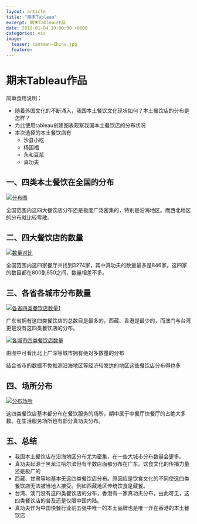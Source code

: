 ```yaml
---
layout: article
title: "期末Tableau"
excerpt: 期末Tableau作品
date: 2018-01-04 10:00:00 +0800
categories: vis
image: 
  teaser: canteen-China.jpg
  feature: 
---
```

# 期末Tableau作品
简单食用说明：
- 随着外国文化的不断涌入，我国本土餐饮文化现状如何？本土餐饮店的分布是怎样？
- 为此使用tableau创建图表观察我国本土餐饮店的分布状况
- 本次选择的本土餐饮店有
  - 沙县小吃
  - 杨国福
  - 永和豆浆
  - 真功夫

## 一、四类本土餐饮在全国的分布

<div class='tableauPlaceholder' id='viz1515158336824' style='position: relative'><noscript><a href='#'><img alt='分布图 ' src='https:&#47;&#47;public.tableau.com&#47;static&#47;images&#47;_1&#47;_18152&#47;sheet0&#47;1_rss.png' style='border: none' /></a></noscript><object class='tableauViz'  style='display:none;'><param name='host_url' value='https%3A%2F%2Fpublic.tableau.com%2F' /> <param name='embed_code_version' value='3' /> <param name='site_root' value='' /><param name='name' value='_18152&#47;sheet0' /><param name='tabs' value='no' /><param name='toolbar' value='yes' /><param name='static_image' value='https:&#47;&#47;public.tableau.com&#47;static&#47;images&#47;_1&#47;_18152&#47;sheet0&#47;1.png' /> <param name='animate_transition' value='yes' /><param name='display_static_image' value='yes' /><param name='display_spinner' value='yes' /><param name='display_overlay' value='yes' /><param name='display_count' value='yes' /></object></div>                <script type='text/javascript'>                    var divElement = document.getElementById('viz1515158336824');                    var vizElement = divElement.getElementsByTagName('object')[0];                    vizElement.style.width='100%';vizElement.style.height=(divElement.offsetWidth*0.75)+'px';                    var scriptElement = document.createElement('script');                    scriptElement.src = 'https://public.tableau.com/javascripts/api/viz_v1.js';                    vizElement.parentNode.insertBefore(scriptElement, vizElement);                </script>

全国范围内这四大餐饮店分布还是极度广泛密集的，特别是沿海地区。而西北地区的分布就比较零散。


## 二、四大餐饮店的数量

<div class='tableauPlaceholder' id='viz1515158784011' style='position: relative'><noscript><a href='#'><img alt='数量对比 ' src='https:&#47;&#47;public.tableau.com&#47;static&#47;images&#47;_1&#47;_18152&#47;sheet5&#47;1_rss.png' style='border: none' /></a></noscript><object class='tableauViz'  style='display:none;'><param name='host_url' value='https%3A%2F%2Fpublic.tableau.com%2F' /> <param name='embed_code_version' value='3' /> <param name='site_root' value='' /><param name='name' value='_18152&#47;sheet5' /><param name='tabs' value='no' /><param name='toolbar' value='yes' /><param name='static_image' value='https:&#47;&#47;public.tableau.com&#47;static&#47;images&#47;_1&#47;_18152&#47;sheet5&#47;1.png' /> <param name='animate_transition' value='yes' /><param name='display_static_image' value='yes' /><param name='display_spinner' value='yes' /><param name='display_overlay' value='yes' /><param name='display_count' value='yes' /></object></div>                <script type='text/javascript'>                    var divElement = document.getElementById('viz1515158784011');                    var vizElement = divElement.getElementsByTagName('object')[0];                    vizElement.style.width='100%';vizElement.style.height=(divElement.offsetWidth*0.75)+'px';                    var scriptElement = document.createElement('script');                    scriptElement.src = 'https://public.tableau.com/javascripts/api/viz_v1.js';                    vizElement.parentNode.insertBefore(scriptElement, vizElement);                </script>

全国范围内这四家餐厅共找到3274家，其中真功夫的数量最多是846家。这四家的数目都在800到850之间，数量相差不多。

## 三、各省各城市分布数量

<div class='tableauPlaceholder' id='viz1515159034941' style='position: relative'><noscript><a href='#'><img alt='各省四类餐饮店数量1 ' src='https:&#47;&#47;public.tableau.com&#47;static&#47;images&#47;_1&#47;_18152&#47;1_2&#47;1_rss.png' style='border: none' /></a></noscript><object class='tableauViz'  style='display:none;'><param name='host_url' value='https%3A%2F%2Fpublic.tableau.com%2F' /> <param name='embed_code_version' value='3' /> <param name='site_root' value='' /><param name='name' value='_18152&#47;1_2' /><param name='tabs' value='no' /><param name='toolbar' value='yes' /><param name='static_image' value='https:&#47;&#47;public.tableau.com&#47;static&#47;images&#47;_1&#47;_18152&#47;1_2&#47;1.png' /> <param name='animate_transition' value='yes' /><param name='display_static_image' value='yes' /><param name='display_spinner' value='yes' /><param name='display_overlay' value='yes' /><param name='display_count' value='yes' /></object></div>                <script type='text/javascript'>                    var divElement = document.getElementById('viz1515159034941');                    var vizElement = divElement.getElementsByTagName('object')[0];                    vizElement.style.width='100%';vizElement.style.height=(divElement.offsetWidth*0.75)+'px';                    var scriptElement = document.createElement('script');                    scriptElement.src = 'https://public.tableau.com/javascripts/api/viz_v1.js';                    vizElement.parentNode.insertBefore(scriptElement, vizElement);                </script>

广东省拥有这四类餐饮店的总数目是最多的，西藏、香港是最少的，而澳门与台湾更是没有这四类餐饮店的分布。

<div class='tableauPlaceholder' id='viz1515159509399' style='position: relative'><noscript><a href='#'><img alt='各城市四类餐饮店数量 ' src='https:&#47;&#47;public.tableau.com&#47;static&#47;images&#47;_1&#47;_18152&#47;sheet8&#47;1_rss.png' style='border: none' /></a></noscript><object class='tableauViz'  style='display:none;'><param name='host_url' value='https%3A%2F%2Fpublic.tableau.com%2F' /> <param name='embed_code_version' value='3' /> <param name='site_root' value='' /><param name='name' value='_18152&#47;sheet8' /><param name='tabs' value='no' /><param name='toolbar' value='yes' /><param name='static_image' value='https:&#47;&#47;public.tableau.com&#47;static&#47;images&#47;_1&#47;_18152&#47;sheet8&#47;1.png' /> <param name='animate_transition' value='yes' /><param name='display_static_image' value='yes' /><param name='display_spinner' value='yes' /><param name='display_overlay' value='yes' /><param name='display_count' value='yes' /></object></div>                <script type='text/javascript'>                    var divElement = document.getElementById('viz1515159509399');                    var vizElement = divElement.getElementsByTagName('object')[0];                    vizElement.style.width='100%';vizElement.style.height=(divElement.offsetWidth*0.75)+'px';                    var scriptElement = document.createElement('script');                    scriptElement.src = 'https://public.tableau.com/javascripts/api/viz_v1.js';                    vizElement.parentNode.insertBefore(scriptElement, vizElement);                </script>

由图中可看出北上广深等城市拥有绝对多数量的分布

结合省市的数据不免推测沿海地区等经济较发达的地区这些餐饮店分布得也多

## 四、场所分布

<div class='tableauPlaceholder' id='viz1515159979779' style='position: relative'><noscript><a href='#'><img alt='分布场所 ' src='https:&#47;&#47;public.tableau.com&#47;static&#47;images&#47;_1&#47;_18152&#47;9&#47;1_rss.png' style='border: none' /></a></noscript><object class='tableauViz'  style='display:none;'><param name='host_url' value='https%3A%2F%2Fpublic.tableau.com%2F' /> <param name='embed_code_version' value='3' /> <param name='site_root' value='' /><param name='name' value='_18152&#47;9' /><param name='tabs' value='no' /><param name='toolbar' value='yes' /><param name='static_image' value='https:&#47;&#47;public.tableau.com&#47;static&#47;images&#47;_1&#47;_18152&#47;9&#47;1.png' /> <param name='animate_transition' value='yes' /><param name='display_static_image' value='yes' /><param name='display_spinner' value='yes' /><param name='display_overlay' value='yes' /><param name='display_count' value='yes' /></object></div>                <script type='text/javascript'>                    var divElement = document.getElementById('viz1515159979779');                    var vizElement = divElement.getElementsByTagName('object')[0];                    vizElement.style.width='100%';vizElement.style.height=(divElement.offsetWidth*0.75)+'px';                    var scriptElement = document.createElement('script');                    scriptElement.src = 'https://public.tableau.com/javascripts/api/viz_v1.js';                    vizElement.parentNode.insertBefore(scriptElement, vizElement);                </script>

这四类餐饮店基本都分布在餐饮服务的场所，期中属于中餐厅快餐厅的占绝大多数。在生活服务场所也有部分真功夫分布。

## 五、总结
- 我国本土餐饮店在沿海地区分布尤为密集，在一些大城市分布数量会更多。
- 真功夫起源于黑龙江哈尔滨但有半数店面都分布在广东。饮食文化的传播力量还是极广的
- 西藏、甘肃等地基本无这四类餐饮店分布。原因应是饮食文化的不同使这四类餐饮店无法被当地人接受。例如西藏地区传统饮食是藏餐。
- 台湾、澳门没有这四类餐饮店的分布，香港有一家真功夫分布，由此可见，这四类餐饮店的普及还是仅限中国内陆。
- 真功夫作为中国快餐行业前五强中唯一的本土品牌也是唯一开在香港的本土餐饮店


